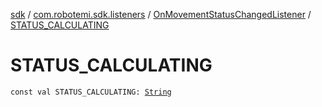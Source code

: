 [sdk](../../index.md) / [com.robotemi.sdk.listeners](../index.md) / [OnMovementStatusChangedListener](index.md) / [STATUS_CALCULATING](./-s-t-a-t-u-s_-c-a-l-c-u-l-a-t-i-n-g.md)

# STATUS_CALCULATING

`const val STATUS_CALCULATING: `[`String`](https://kotlinlang.org/api/latest/jvm/stdlib/kotlin/-string/index.html)